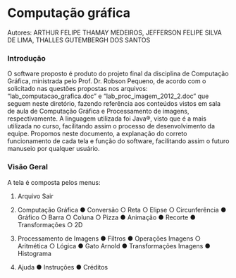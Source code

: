 
# Computação gráfica

Autores: ARTHUR FELIPE THAMAY MEDEIROS, JEFFERSON FELIPE SILVA DE LIMA, THALLES GUTEMBERGH DOS SANTOS



### Introdução
O software proposto é produto do projeto final da disciplina de Computação Gráfica, ministrada pelo Prof. Dr. Robson Pequeno, de acordo com o solicitado nas questões propostas nos arquivos:
“lab_computacao_grafica.doc” e “lab_proc_imagem_2012_2.doc” que seguem neste diretório, fazendo referência aos conteúdos vistos em sala de aula de Computação Gráfica e Processamento de imagens, respectivamente.
A linguagem utilizada foi Java®, visto que é a mais utilizada no curso, facilitando assim o processo de desenvolvimento da equipe. Propomos neste documento, a explanação do correto funcionamento de cada
tela e função do software, facilitando assim o futuro manuseio por qualquer usuário. 

### Visão Geral
A tela é composta pelos menus:

 1. Arquivo
 Sair
 
 2. Computação Gráfica
● Conversão
	○ Reta
	○ Elipse
	○ Circunferência
● Gráfico
○ Barra
○ Coluna
○ Pizza
● Animação
● Recorte
● Transformações
○ 2D

3. Processamento de Imagens
● Filtros
● Operações Imagens
○ Aritmética
○ Lógica
● Gato Arnold
● Transformações Imagens
● Histograma

4. Ajuda
● Instruções
● Créditos
